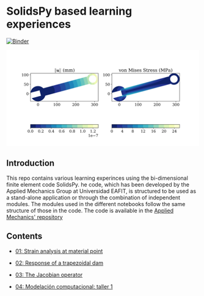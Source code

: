 # SolidsPy based learning experiences

[![Binder](https://mybinder.org/badge_logo.svg)](https://mybinder.org/v2/gh/jgomezc1/SolidsPy_experiences/master)

![Displacement field in a wrench.](./images/wrench.png)

## Introduction

This repo contains various learning experinces using the bi-dimensional finite element code SolidsPy.
he code, which has been developed by the Applied Mechanics Group at Universidad EAFIT, is structured to be used
as a stand-alone application or through the combination of independent modules. The modules used in the different
notebooks follow the same structure of those in the code.
The code is available in the [Applied Mechanics' repository](https://github.com/AppliedMechanics-EAFIT/SolidsPy)

## Contents

* [01: Strain analysis at material point](https://nbviewer.jupyter.org/github/jgomezc1/SolidsPy_experiences/blob/master/notebooks/analisis_dformacion/analisis_deformacion.ipynb)

* [02: Response of a trapezoidal dam](https://nbviewer.jupyter.org/github/jgomezc1/SolidsPy_experiences/blob/master/notebooks/analisis_presa/01_solidspy_dam_design.ipynb)

* [03: The Jacobian operator](https://https://nbviewer.jupyter.org/github/jgomezc1/SolidsPy_experiences/blob/master/notebooks/jacobian/jacobiano.ipynb)

* [04: Modelación computacional: taller 1](https://nbviewer.jupyter.org/github/jgomezc1/SolidsPy_experiences/blob/master/notebooks/taller_1_modelacion/taller1.ipynb)

